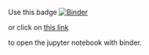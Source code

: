 Use this badge [![Binder](https://mybinder.org/badge_logo.svg)](https://mybinder.org/v2/gh/SEDSCelestiaBPGC/quantum-algorithms.git/master?filepath=Code%2FPython_Host.ipynb) 

or click on [this link](https://mybinder.org/v2/gh/SEDSCelestiaBPGC/quantum-algorithms.git/master?filepath=Code%2FPython_Host.ipynb) 

to open the jupyter notebook with binder.
